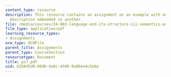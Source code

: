 ```yaml
---
content_type: resource
description: This resource contains an assignment on an example with one definite
  description embedded in another.
file: /media/courses/24-903-language-and-its-structure-iii-semantics-and-pragmatics-spring-2005/b2b9d5d8069b4e8c45808a86ee4c5eba_ps7.pdf
file_type: application/pdf
learning_resource_types:
- Assignments
ocw_type: OCWFile
parent_title: Assignments
parent_type: CourseSection
resourcetype: Document
title: ps7.pdf
uid: b2b9d5d8-069b-4e8c-4580-8a86ee4c5eba
---
```

